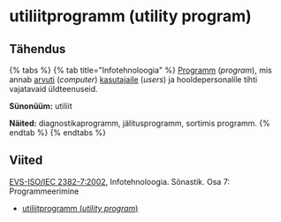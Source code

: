 # utiliitprogramm (utility program)

## Tähendus

{% tabs %}
{% tab title="Infotehnoloogia" %}
[Programm](programm-program.md) (_program_), mis annab [arvuti](arvuti-computer.md) (_computer_) [kasutajaile](kasutaja-user.md) (_users_) ja hooldepersonalile tihti vajatavaid üldteenuseid.

**Sünonüüm:** utiliit

**Näited:** diagnostikaprogramm, jälitusprogramm, sortimis programm.
{% endtab %}
{% endtabs %}

## Viited

[EVS-ISO/IEC 2382-7:2002](http://www.evs.ee/tooted/evs-iso-iec-2382-7-2002), Infotehnoloogia. Sõnastik. Osa 7: Programmeerimine

* [utiliitprogramm (_utility program_)](https://www.eki.ee/dict/its/index.cgi?Q=D116F442-6C03-1014-88DC-FC5F0DBED45A\&F=GUID\&C01=1\&C02=0\&C10=1)
